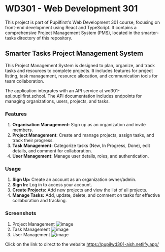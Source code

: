 # WD301 - Web Development 301
This project is part of Pupilfirst's Web Development 301 course, focusing on front-end development using React and TypeScript.
It contains a comprehensive Project Management System (PMS), located in the smarter-tasks directory of this repository.

## Smarter Tasks Project Management System
This Project Management System is designed to plan, organize, and track tasks and resources to complete projects. It includes features for project listing, task management, resource allocation, and communication tools for team collaboration.

The application integrates with an API service at wd301-api.pupilfirst.school. The API documentation includes endpoints for managing organizations, users, projects, and tasks.

### Features
  1. **Organisation Management:** Sign up as an organization and invite members.
  2. **Project Management:** Create and manage projects, assign tasks, and track their progress.
  3. **Task Management:** Categorize tasks (New, In Progress, Done), edit details, and comment for collaboration.
  4. **User Management:** Manage user details, roles, and authentication.

### Usage
  1. **Sign Up:** Create an account as an organization owner/admin.
  2. **Sign In:** Log in to access your account.
  3. **Create Projects:** Add new projects and view the list of all projects.
  4. **Manage Tasks:** Add, update, delete, and comment on tasks for effective collaboration and tracking.

### Screenshots
1. Project Management
![image](https://github.com/Aishwariyaa-Anand/wd301/assets/124241367/cb3830b1-77c1-46c6-b1ac-08d5ceab63ca)
2. Task Management
![image](https://github.com/Aishwariyaa-Anand/wd301/assets/124241367/f9ccf413-2246-466a-9c76-8785156da332)
3. User Management
![image](https://github.com/Aishwariyaa-Anand/wd301/assets/124241367/2b8054f6-70b3-4895-b641-26e214445350)

Click on the link to direct to the website
https://pupilwd301-aish.netlify.app/
